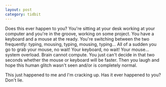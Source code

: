 ```yaml
---
layout: post
category: tidbit
---
```


Does this ever happen to you? You're sitting at your desk working at your computer and you're in the groove, working on some project. You have a keyboard and a mouse at the ready. You're switching between the two frequently: typing, mousing, typing, mousing, typing... All of a sudden you go to grab your mouse, no wait! Your keyboard, no wait! Your mouse... system overload. Brain cannot compute. You just can't decide in that two seconds whether the mouse or keyboard will be faster. Then you laugh and hope this human glitch wasn't seen and/or is completely normal.

This just happened to me and I'm cracking up. Has it ever happened to you? Don't lie.
